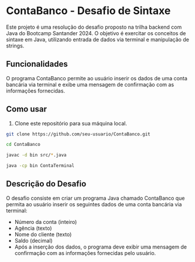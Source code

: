 # ContaBanco - Desafio de Sintaxe

Este projeto é uma resolução do desafio proposto na trilha backend com Java do Bootcamp Santander 2024. O objetivo é exercitar os conceitos de sintaxe em Java, utilizando entrada de dados via terminal e manipulação de strings.

## Funcionalidades

O programa ContaBanco permite ao usuário inserir os dados de uma conta bancária via terminal e exibe uma mensagem de confirmação com as informações fornecidas.

## Como usar

1. Clone este repositório para sua máquina local.

```bash
git clone https://github.com/seu-usuario/ContaBanco.git

cd ContaBanco

javac -d bin src/*.java

java -cp bin ContaTerminal

```
## Descrição do Desafio
O desafio consiste em criar um programa Java chamado ContaBanco que permita ao usuário inserir os seguintes dados de uma conta bancária via terminal:

- Número da conta (inteiro)
- Agência (texto)
- Nome do cliente (texto)
- Saldo (decimal)
- Após a inserção dos dados, o programa deve exibir uma mensagem de confirmação com as informações fornecidas pelo usuário.

